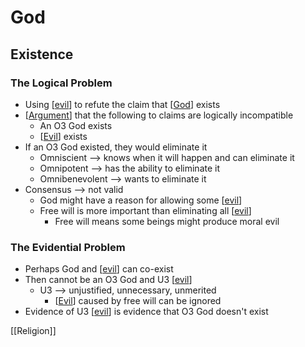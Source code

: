 # God

## Existence

### The Logical Problem

- Using [[evil]] to refute the claim that [[God]] exists
- [[Argument]] that the following to claims are logically incompatible
  - An O3 God exists
  - [[Evil]] exists
- If an O3 God existed, they would eliminate it
  - Omniscient --> knows when it will happen and can eliminate it
  - Omnipotent --> has the ability to eliminate it
  - Omnibenevolent --> wants to eliminate it
- Consensus --> not valid
  - God might have a reason for allowing some [[evil]]
  - Free will is more important than eliminating all [[evil]]
    - Free will means some beings might produce moral evil

### The Evidential Problem

- Perhaps God and [[evil]] can co-exist
- Then cannot be an O3 God and U3 [[evil]]
  - U3 --> unjustified, unnecessary, unmerited
    - [[Evil]] caused by free will can be ignored
- Evidence of U3 [[evil]] is evidence that O3 God doesn't exist

[[Religion]]

[//begin]: # "Autogenerated link references for markdown compatibility"
[evil]: evil "Evil"
[God]: god "God"
[Argument]: argument "Arguments"
[Evil]: evil "Evil"
[//end]: # "Autogenerated link references"